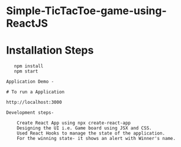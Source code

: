 # Simple-TicTacToe-game-using-ReactJS

# Installation Steps

```cd repo-folder
   npm install
   npm start

Application Demo -

# To run a Application

http://localhost:3000

Development steps-

    Create React App using npx create-react-app
    Designing the UI i.e. Game board using JSX and CSS.
    Used React Hooks to manage the state of the application.
    For the winning state- it shows an alert with Winner's name.

